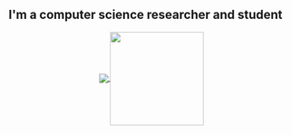 ## I'm a computer science researcher and student

<p align="center">
  <a href="https://github.com/inaprel3?tab=repositories">
    <img
      align="center"
      src="https://github-readme-stats.vercel.app/api/top-langs/?username=inaprel3&layout=compact&theme=tokyonight&hide_border=true"
    />
  </a>
  <a href="https://github.com/inaprel3?tab=repositories">
    <img
      align="center"
      height="165"
      src="https://github-readme-stats.vercel.app/api?username=inaprel3&count_private=true&show_icons=true&custom_title=Github%20Status&hide=issues&theme=tokyonight&hide_border=true"
    />
  </a>
</p>
